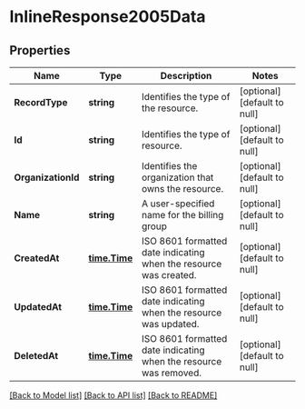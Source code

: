 # InlineResponse2005Data

## Properties
Name | Type | Description | Notes
------------ | ------------- | ------------- | -------------
**RecordType** | **string** | Identifies the type of the resource. | [optional] [default to null]
**Id** | **string** | Identifies the type of resource. | [optional] [default to null]
**OrganizationId** | **string** | Identifies the organization that owns the resource. | [optional] [default to null]
**Name** | **string** | A user-specified name for the billing group | [optional] [default to null]
**CreatedAt** | [**time.Time**](time.Time.md) | ISO 8601 formatted date indicating when the resource was created. | [optional] [default to null]
**UpdatedAt** | [**time.Time**](time.Time.md) | ISO 8601 formatted date indicating when the resource was updated. | [optional] [default to null]
**DeletedAt** | [**time.Time**](time.Time.md) | ISO 8601 formatted date indicating when the resource was removed. | [optional] [default to null]

[[Back to Model list]](../README.md#documentation-for-models) [[Back to API list]](../README.md#documentation-for-api-endpoints) [[Back to README]](../README.md)


